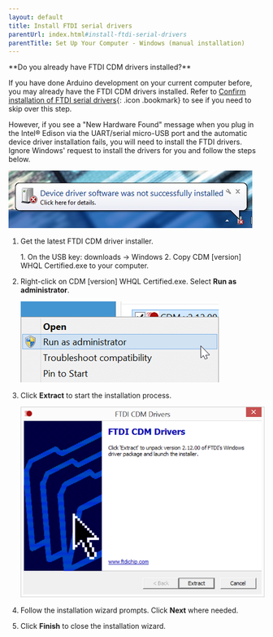 ```yaml
---
layout: default
title: Install FTDI serial drivers
parentUrl: index.html#install-ftdi-serial-drivers
parentTitle: Set Up Your Computer - Windows (manual installation)
---
```


<div class="callout info" markdown="1">
**Do you already have FTDI CDM drivers installed?**

If you have done Arduino development on your current computer before, you may already have the FTDI CDM drivers installed. Refer to [Confirm installation of FTDI serial drivers](index-confirm_drivers.html#confirm-installation-of-ftdi-serial-drivers){: .icon .bookmark} to see if you need to skip over this step.

However, if you see a "New Hardware Found" message when you plug in the Intel® Edison via the UART/serial micro-USB port and the automatic device driver installation fails, you will need to install the FTDI drivers. Ignore Windows' request to install the drivers for you and follow the steps below. 

![Windows message that a device driver software was not successfully installed](images/device_driver_software_not_installed.jpg)
</div>
 
1. Get the latest FTDI CDM driver installer.

    <div class="callout goto" markdown="1">
    1. On the USB key: <span class="icon folder">downloads</span> → <span class="icon folder">Windows</span>
    2. Copy <span class="icon file">CDM [version] WHQL Certified.exe</span> to your computer.
    </div>

2. Right-click on <span class="icon file">CDM [version] WHQL Certified.exe</span>. Select **Run as administrator**.

    ![Select "Run as administrator" in file context menu](images/cdm_drivers-run_as_admin.png)

3. Click **Extract** to start the installation process. 
  
    ![FTDI CDM Drivers installer wizard](images/cdm_drivers-installer_wizard.png)

4. Follow the installation wizard prompts. Click **Next** where needed.

5. Click **Finish** to close the installation wizard.
